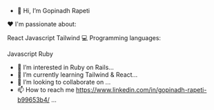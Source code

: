- 👋 Hi, I’m Gopinadh Rapeti

❤️ I'm passionate about:

 React
Javascript
Tailwind
💻 Programming languages:

Javascript
Ruby


- 👀 I’m interested in Ruby on Rails...
- 🌱 I’m currently learning Tailwind & React...
- 💞️ I’m looking to collaborate on ...
- 📫 How to reach me https://www.linkedin.com/in/gopinadh-rapeti-b99653b4/ ...

<!---
nadh44/nadh44 is a ✨ special ✨ repository because its `README.md` (this file) appears on your GitHub profile.
You can click the Preview link to take a look at your changes.
--->
